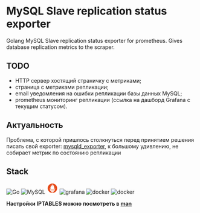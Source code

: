 # MySQL Slave replication status exporter
Golang MySQL Slave replication status exporter for prometheus. Gives database replication metrics to the scraper.


## TODO
* HTTP сервер хостящий страничку с метриками;
* страница с метриками репликации;
* email уведомления на ошибки репликации базы данных MySQL;
* prometheus мониторинг репликации (ссылка на дашборд Grafana с текущим статусом).


## Актуальность
  Проблема, с которой пришлось столкнуться перед принятием решения писать свой exporter: [mysqld_exporter](https://github.com/prometheus/mysqld_exporter), к большому удивлению, не собирает метрик по состоянию репликации


## Stack
<p>
    <img src="https://img.icons8.com/color/48/000000/golang.png" alt="Go" width="30" height="30" />
    <img src="https://img.icons8.com/color/48/000000/mysql.png" alt="MySQL" width="30" height="30" />
    <img src="https://github.com/Samson-P/Samson-P/blob/main/img/prometheus.png" alt="prometheus" width=30px height=30px />
    <img src="https://img.icons8.com/color/48/000000/grafana.png" alt="grafana" width="30" height="30" />
    <img src="https://img.icons8.com/color/48/000000/centos.png" alt="docker" width="30" height="30" />
    <img src="https://img.icons8.com/color/48/000000/ubuntu.png" alt="docker" width="30" height="30" />
</p>

**Настройки IPTABLES можно посмотреть в [man](https://github.com/Samson-P/MySQL-replication-Slave-status-exporter/blob/main/man)**
